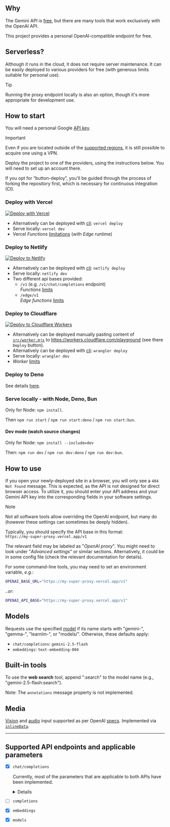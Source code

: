 ## Why

The Gemini API is [free](https://ai.google.dev/pricing "limits applied!"),
but there are many tools that work exclusively with the OpenAI API.

This project provides a personal OpenAI-compatible endpoint for free.


## Serverless?

Although it runs in the cloud, it does not require server maintenance.
It can be easily deployed to various providers for free
(with generous limits suitable for personal use).

> [!TIP]
> Running the proxy endpoint locally is also an option,
> though it's more appropriate for development use.


## How to start

You will need a personal Google [API key](https://makersuite.google.com/app/apikey).

> [!IMPORTANT]
> Even if you are located outside of the [supported regions](https://ai.google.dev/gemini-api/docs/available-regions#available_regions),
> it is still possible to acquire one using a VPN.

Deploy the project to one of the providers, using the instructions below.
You will need to set up an account there.

If you opt for “button-deploy”, you'll be guided through the process of forking the repository first,
which is necessary for continuous integration (CI).


### Deploy with Vercel

 [![Deploy with Vercel](https://vercel.com/button)](https://vercel.com/new/clone?repository-url=https://github.com/PublicAffairs/openai-gemini&repository-name=my-openai-gemini)
- Alternatively can be deployed with [cli](https://vercel.com/docs/cli):
  `vercel deploy`
- Serve locally: `vercel dev`
- Vercel _Functions_ [limitations](https://vercel.com/docs/functions/limitations) (with _Edge_ runtime)


### Deploy to Netlify

[![Deploy to Netlify](https://www.netlify.com/img/deploy/button.svg)](https://app.netlify.com/start/deploy?repository=https://github.com/PublicAffairs/openai-gemini&integrationName=integrationName&integrationSlug=integrationSlug&integrationDescription=integrationDescription)
- Alternatively can be deployed with [cli](https://docs.netlify.com/cli/get-started/):
  `netlify deploy`
- Serve locally: `netlify dev`
- Two different api bases provided:
  - `/v1` (e.g. `/v1/chat/completions` endpoint)  
    _Functions_ [limits](https://docs.netlify.com/functions/get-started/?fn-language=js#synchronous-function-2)
  - `/edge/v1`  
    _Edge functions_ [limits](https://docs.netlify.com/edge-functions/limits/)


### Deploy to Cloudflare

[![Deploy to Cloudflare Workers](https://deploy.workers.cloudflare.com/button)](https://deploy.workers.cloudflare.com/?url=https://github.com/PublicAffairs/openai-gemini)
- Alternatively can be deployed manually pasting content of [`src/worker.mjs`](src/worker.mjs)
  to https://workers.cloudflare.com/playground (see there `Deploy` button).
- Alternatively can be deployed with [cli](https://developers.cloudflare.com/workers/wrangler/):
  `wrangler deploy`
- Serve locally: `wrangler dev`
- _Worker_ [limits](https://developers.cloudflare.com/workers/platform/limits/#worker-limits)


### Deploy to Deno

See details [here](https://github.com/PublicAffairs/openai-gemini/discussions/19).


### Serve locally - with Node, Deno, Bun

Only for Node: `npm install`.

Then `npm run start` / `npm run start:deno` / `npm run start:bun`.


#### Dev mode (watch source changes)

Only for Node: `npm install --include=dev`

Then: `npm run dev` / `npm run dev:deno` / `npm run dev:bun`.


## How to use
If you open your newly-deployed site in a browser, you will only see a `404 Not Found` message. This is expected, as the API is not designed for direct browser access.
To utilize it, you should enter your API address and your Gemini API key into the corresponding fields in your software settings.

> [!NOTE]
> Not all software tools allow overriding the OpenAI endpoint, but many do
> (however these settings can sometimes be deeply hidden).

Typically, you should specify the API base in this format:  
`https://my-super-proxy.vercel.app/v1`

The relevant field may be labeled as "_OpenAI proxy_".
You might need to look under "_Advanced settings_" or similar sections.
Alternatively, it could be in some config file (check the relevant documentation for details).

For some command-line tools, you may need to set an environment variable, _e.g._:
```sh
OPENAI_BASE_URL="https://my-super-proxy.vercel.app/v1"
```
_..or_:
```sh
OPENAI_API_BASE="https://my-super-proxy.vercel.app/v1"
```


## Models

Requests use the specified [model] if its name starts with "gemini-", "gemma-", "learnlm-", 
or "models/". Otherwise, these defaults apply:

- `chat/completions`: `gemini-2.5-flash`
- `embeddings`: `text-embedding-004`

[model]: https://ai.google.dev/gemini-api/docs/models/gemini


## Built-in tools

To use the **web search** tool, append ":search" to the model name
(e.g., "gemini-2.5-flash:search").

Note: The `annotations` message property is not implemented.


## Media

[Vision] and [audio] input supported as per OpenAI [specs].
Implemented via [`inlineData`](https://ai.google.dev/api/caching#Part).

[vision]: https://platform.openai.com/docs/guides/vision
[audio]: https://platform.openai.com/docs/guides/audio?audio-generation-quickstart-example=audio-in
[specs]: https://platform.openai.com/docs/api-reference/chat/create

---

## Supported API endpoints and applicable parameters

- [x] `chat/completions`

  Currently, most of the parameters that are applicable to both APIs have been implemented.
  <details>

  - [x] `messages`
      - [x] `content`
      - [x] `role`
          - [x] "system" (=>`system_instruction`)
          - [x] "user"
          - [x] "assistant"
          - [x] "tool"
      - [ ] `name`
      - [x] `tool_calls`
  - [x] `model`
  - [x] `frequency_penalty`
  - [ ] `logit_bias`
  - [ ] `logprobs`
  - [ ] `top_logprobs`
  - [x] `max_tokens`, `max_completion_tokens`
  - [x] `n` (`candidateCount` <8, not for streaming)
  - [x] `presence_penalty`
  - [x] `reasoning_effort`
  - [x] `response_format`
      - [x] "json_object"
      - [x] "json_schema" (a select subset of an OpenAPI 3.0 schema object)
      - [x] "text"
  - [x] `seed`
  - [x] `stop`: string|array (`stopSequences` [1,5])
  - [x] `stream`
  - [x] `stream_options`
      - [x] `include_usage`
  - [x] `temperature` (0.0..2.0 for OpenAI, but Gemini supports up to infinity)
  - [x] `top_p`
  - [x] `tools`
  - [x] `tool_choice`
  - [ ] `parallel_tool_calls` (is always active in Gemini)
  - [x] [`extra_body`](https://ai.google.dev/gemini-api/docs/openai#extra-body)

  </details>
- [ ] `completions`
- [x] `embeddings`
- [x] `models`
